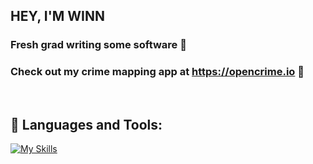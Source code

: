 ## HEY, I'M WINN 

### Fresh grad writing some software 📝
### Check out my crime mapping app at https://opencrime.io 👮

<br />

## 🧰 Languages and Tools:
[![My Skills](https://skillicons.dev/icons?i=cpp,js,react,express,mysql,azure,html,css,wasm)](https://skillicons.dev)


<!--
**winnmurray/winnmurray** is a ✨ _special_ ✨ repository because its `README.md` (this file) appears on your GitHub profile.

Here are some ideas to get you started:

- 🔭 I’m currently working on ...
- 🌱 I’m currently learning ...
- 👯 I’m looking to collaborate on ...
- 🤔 I’m looking for help with ...
- 💬 Ask me about ...
- 📫 How to reach me: ...
- 😄 Pronouns: ...
- ⚡ Fun fact: ...
-->
